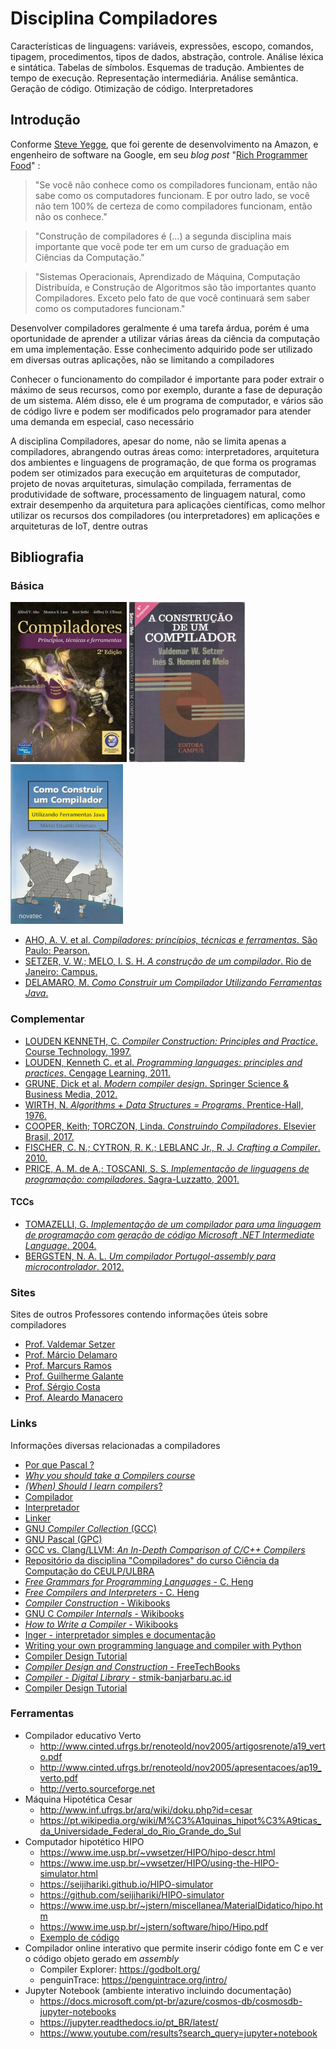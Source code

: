 # Disciplina Compiladores

Características de linguagens: variáveis, expressões, escopo, comandos, tipagem, procedimentos, tipos de dados, abstração, controle. Análise léxica e sintática. Tabelas de símbolos. Esquemas de tradução. Ambientes de tempo de execução. Representação intermediária. Análise semântica. Geração de código. Otimização de código. Interpretadores


## Introdução

Conforme [Steve Yegge](https://en.wikipedia.org/wiki/Steve_Yegge), que foi gerente de desenvolvimento na Amazon, e engenheiro de software na Google, em seu *blog post* "[Rich Programmer Food](http://steve-yegge.blogspot.com/2007/06/rich-programmer-food.html)" :

> "Se você não conhece como os compiladores funcionam, então não sabe como os computadores funcionam. E por outro lado, se você não tem 100% de certeza de como compiladores funcionam, então não os conhece."

> "Construção de compiladores é (...) a segunda disciplina mais importante que você pode ter em um curso de graduação em Ciências da Computação."

> "Sistemas Operacionais, Aprendizado de Máquina, Computação Distribuída, e Construção de Algoritmos são tão importantes quanto Compiladores. Exceto pelo fato de que você continuará sem saber como os computadores funcionam."

Desenvolver compiladores geralmente é uma tarefa árdua, porém é uma oportunidade de aprender a utilizar várias áreas da ciência da computação em uma implementação. Esse conhecimento adquirido pode ser utilizado em diversas outras aplicações, não se limitando a compiladores

Conhecer o funcionamento do compilador é importante para poder extrair o máximo de seus recursos, como por exemplo, durante a fase de depuração de um sistema. Além disso, ele é um programa de computador, e vários são de código livre e podem ser modificados pelo programador para atender uma demanda em especial, caso necessário

A disciplina Compiladores, apesar do nome, não se limita apenas a compiladores, abrangendo outras áreas como: interpretadores, arquitetura dos ambientes e linguagens de programação, de que forma os programas podem ser otimizados para execução em arquiteturas de computador, projeto de novas arquiteturas, simulação compilada, ferramentas de produtividade de software, processamento de linguagem natural, como extrair desempenho da arquitetura para aplicações científicas, como melhor utilizar os recursos dos compiladores (ou interpretadores) em aplicações e arquiteturas de IoT, dentre outras


## Bibliografia

### Básica

![](img/aho.jpg)
![](img/setzer.jpg)
![](img/delamaro.jpg)

- [AHO, A. V. et al. *Compiladores: princípios, técnicas e ferramentas*. São Paulo: Pearson.](https://www.amazon.com.br/Compiladores-princ%C3%ADpios-ferramentas-Alfred-Aho/dp/8588639246)
- [SETZER, V. W.; MELO, I. S. H. *A construção de um compilador*. Rio de Janeiro: Campus.](https://drive.google.com/open?id=1MjaJMJs9zEluTe91UWIc__FM6zJY-ccn)
- [DELAMARO, M. *Como Construir um Compilador Utilizando Ferramentas Java*.](https://sites.icmc.usp.br/delamaro/SlidesCompiladores/CompiladoresFinal.pdf)


### Complementar

- [LOUDEN KENNETH, C. *Compiler Construction: Principles and Practice*. Course Technology, 1997.](https://books.google.com.br/books?id=vXchAQAAIAAJ)
- [LOUDEN, Kenneth C. et al. *Programming languages: principles and practices*. Cengage Learning, 2011.](https://books.google.com.br/books?id=DcgIAAAAQBAJ)
- [GRUNE, Dick et al. *Modern compiler design*. Springer Science & Business Media, 2012.](https://books.google.com.br/books?id=zkpFTBtK7a4C)
- [WIRTH, N. *Algorithms + Data Structures = Programs*. Prentice-Hall, 1976.](https://books.google.com.br/books?id=O6FQAAAAMAAJ)
- [COOPER, Keith; TORCZON, Linda. *Construindo Compiladores*. Elsevier Brasil, 2017.](https://books.google.com.br/books?id=rJKoBQAAQBAJ)
- [FISCHER, C. N.; CYTRON, R. K.; LEBLANC Jr., R. J. *Crafting a Compiler*. 2010.](https://books.google.com.br/books?id=GSYrAAAAQBAJ)
- [PRICE, A. M. de A.; TOSCANI, S. S. *Implementação de linguagens de programação: compiladores*. Sagra-Luzzatto, 2001.](https://books.google.com.br/books?id=O7ZzPgAACAAJ)

#### TCCs

- [TOMAZELLI, G. *Implementação de um compilador para uma linguagem de programação com geração de código Microsoft .NET Intermediate Language*. 2004.](http://campeche.inf.furb.br/tccs/2004-I/2004-1giancarlotomazellivf.pdf)
- [BERGSTEN, N. A. L. *Um compilador Portugol-assembly para microcontrolador*. 2012.](http://www.ecomp.uefs.br/data/tcc/UM%20COMPILADOR%20PORTUGOL-ASSEMBLY%20PARA%20MICROCONTROLADOR.pdf)


### Sites

Sites de outros Professores contendo informações úteis sobre compiladores

- [Prof. Valdemar Setzer](https://www.ime.usp.br/~vwsetzer/)
- [Prof. Márcio Delamaro](https://sites.icmc.usp.br/delamaro/)
- [Prof. Marcurs Ramos](http://www.marcusramos.com.br/univasf/)
- [Prof. Guilherme Galante](https://sites.google.com/site/guigalante/home/compiladores-2016)
- [Prof. Sérgio Costa](https://profsergiocosta.github.io/teaching/compiladores)
- [Prof. Aleardo Manacero](https://www.dcce.ibilce.unesp.br/~aleardo/cursos/compila/index.html)


### Links

Informações diversas relacionadas a compiladores

- [Por que Pascal ?](pascal.md)
- [*Why you should take a Compilers course*](https://anoopsarkar.github.io/compilers-class/assets/lectures/in1-evangelize-compilers.pdf)
- [*(When) Should I learn compilers*?](https://stackoverflow.com/questions/733093/when-should-i-learn-compilers)
- [Compilador](https://pt.wikipedia.org/wiki/Compilador)
- [Interpretador](https://pt.wikipedia.org/wiki/Interpretador)
- [Linker](https://pt.wikipedia.org/wiki/Ligador)
- [GNU *Compiler Collection* (GCC)](https://en.wikipedia.org/wiki/GNU_Compiler_Collection) 
- [GNU Pascal (GPC)](https://en.wikipedia.org/wiki/GNU_Pascal)
- [GCC vs. Clang/LLVM: *An In-Depth Comparison of C/C++ Compilers*](https://medium.com/@alitech_2017/gcc-vs-clang-llvm-an-in-depth-comparison-of-c-c-compilers-899ede2be378)
- [Repositório da disciplina "Compiladores" do curso Ciência da Computação do CEULP/ULBRA](https://github.com/jacksongomesbr/academia-compiladores)
- [*Free Grammars for Programming Languages* - C. Heng](https://www.thefreecountry.com/sourcecode/grammars.shtml)
- [*Free Compilers and Interpreters* - C. Heng](https://www.thefreecountry.com/compilers/index.shtml)
- [*Compiler Construction* - Wikibooks](https://en.wikibooks.org/wiki/Compiler_Construction)
- [GNU C *Compiler Internals* - Wikibooks](https://en.wikibooks.org/wiki/GNU_C_Compiler_Internals)
- [*How to Write a Compiler* - Wikibooks](https://en.wikibooks.org/wiki/How_to_Write_a_Compiler)
- [Inger - interpretador simples e documentação](http://inger.sourceforge.net/html/about.html)
- [Writing your own programming language and compiler with Python](https://blog.usejournal.com/writing-your-own-programming-language-and-compiler-with-python-a468970ae6df)
- [Compiler Design Tutorial](https://www.javatpoint.com/compiler-tutorial)
- [*Compiler Design and Construction* - FreeTechBooks](https://www.freetechbooks.com/compiler-design-and-construction-f14.html)
- [*Compiler - Digital Library* - stmik-banjarbaru.ac.id](http://digilib.stmik-banjarbaru.ac.id/index.php?dir=&search=compiler&search_mode=f)
- [Compiler Design Tutorial](https://www.guru99.com/compiler-design-tutorial.html)


### Ferramentas

- Compilador educativo Verto
  - http://www.cinted.ufrgs.br/renoteold/nov2005/artigosrenote/a19_verto.pdf
  - http://www.cinted.ufrgs.br/renoteold/nov2005/apresentacoes/ap19_verto.pdf
  - http://verto.sourceforge.net
- Máquina Hipotética Cesar
  - http://www.inf.ufrgs.br/arq/wiki/doku.php?id=cesar
  - https://pt.wikipedia.org/wiki/M%C3%A1quinas_hipot%C3%A9ticas_da_Universidade_Federal_do_Rio_Grande_do_Sul
- Computador hipotético HIPO
  - https://www.ime.usp.br/~vwsetzer/HIPO/hipo-descr.html
  - https://www.ime.usp.br/~vwsetzer/HIPO/using-the-HIPO-simulator.html
  - https://seijihariki.github.io/HIPO-simulator
  - https://github.com/seijihariki/HIPO-simulator
  - https://www.ime.usp.br/~jstern/miscellanea/MaterialDidatico/hipo.htm
  - https://www.ime.usp.br/~jstern/software/hipo/Hipo.pdf
  - [Exemplo de código](hipo.md)
- Compilador online interativo que permite inserir código fonte em C e ver o código objeto gerado em *assembly*
    - Compiler Explorer: https://godbolt.org/
    - penguinTrace: https://penguintrace.org/intro/
- Jupyter Notebook (ambiente interativo incluindo documentação)
    - https://docs.microsoft.com/pt-br/azure/cosmos-db/cosmosdb-jupyter-notebooks
    - https://jupyter.readthedocs.io/pt_BR/latest/
    - https://www.youtube.com/results?search_query=jupyter+notebook

  

